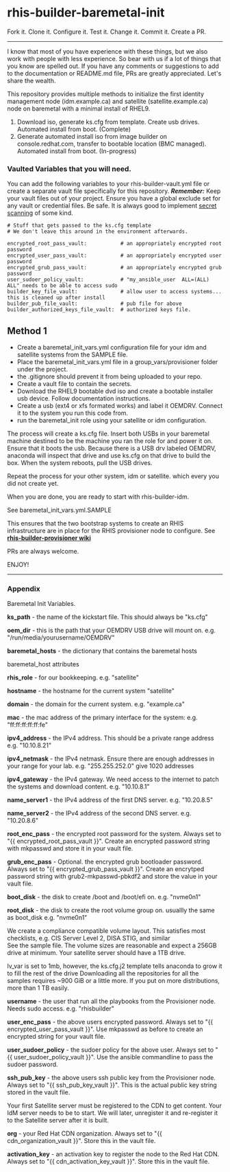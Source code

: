 # rhis-builder-baremetal-init

Fork it. Clone it. Configure it. Test it. Change it. Commit it. Create a PR.

***
I know that most of you have experience with these things, but we also work with people with less experience. So bear with us if a lot of things that you know are spelled out. If you have any comments or suggestions to add to the documentation or README.md file, PRs are greatly appreciated. Let's share the wealth.

This repository provides multiple methods to initialize the first identity management node (idm.example.ca) and satellite (satellite.example.ca) node on baremetal with a minimal install of RHEL9.

1) Download iso, generate ks.cfg from template. Create usb drives. Automated install from boot. (Complete)
2) Generate automated install iso from image builder on console.redhat.com, transfer to bootable location (BMC managed). Automated install from boot. (In-progress)

### Vaulted Variables that you will need. 
You can add the following variables to your rhis-builder-vault.yml file or create a separate vault file specifically for this repository.
***Remember:*** Keep your vault files out of your project. Ensure you have a global exclude set for any vault or credential files. Be safe. It is always good to implement [secret scanning](https://docs.github.com/en/code-security/secret-scanning/introduction/about-secret-scanning) of some kind.

```
# Stuff that gets passed to the ks.cfg template
# We don't leave this around in the environment afterwards.

encrypted_root_pass_vault:           # an appropriately encrypted root password
encrypted_user_pass_vault:           # an appropriately encrypted user password
encrypted_grub_pass_vault:           # an appropriately encrypted grub password
user_sudoer_policy_vault:            # "my_ansible_user  ALL=(ALL) ALL" needs to be able to access sudo
builder_key_file_vault:              # allow user to access systems... this is cleaned up after install
builder_pub_file_vault:              # pub file for above
builder_authorized_keys_file_vault:  # authorized keys file.
```

## Method 1

- Create a baremetal_init_vars.yml configuration file for your idm and satellite systems from the SAMPLE file.
- Place the baremetal_init_vars.yml file in a group_vars/provisioner folder under the project.
- the .gitignore should prevent it from being uploaded to your repo.
- Create a vault file to contain the secrets.
- Download the RHEL9 bootable dvd iso and create a bootable installer usb device. Follow documentation instructions.
- Create a usb (ext4 or xfs formated works) and label it OEMDRV. Connect it to the system you run this code from.
- run the baremetal_init role using your satellite or idm configuration.

The process will create a ks.cfg file. 
Insert both USBs in your baremetal machine destined to be the machine you ran the role for and power it on. Ensure that it boots the usb.
Because there is a USB drv labeled OEMDRV, anaconda will inspect that drive and use ks.cfg on that drive to build the box.
When the system reboots, pull the USB drives.

Repeat the process for your other system, idm or satellite. which every you did not create yet.

When you are done, you are ready to start with rhis-builder-idm.

See baremetal_init_vars.yml.SAMPLE

This ensures that the two bootstrap systems to create an RHIS infrastructure are in place for the RHIS provisioner node to configure.
See **[rhis-builder-provisioner wiki](https://github.com/parmstro/rhis-builder-provisioner/wiki)**

PRs are always welcome.

ENJOY!


<hr>

### Appendix

Baremetal Init Variables.

**ks_path** - the name of the kickstart file. This should always be "ks.cfg"

**oem_dir** - this is the path that your OEMDRV USB drive will mount on. e.g.  "/run/media/yourusername/OEMDRV"

**baremetal_hosts** - the dictionary that contains the baremetal hosts

baremetal_host attributes

**rhis_role** - for our bookkeeping. e.g. "satellite"

**hostname** - the hostname for the current system "satellite"

**domain** - the domain for the current system. e.g. "example.ca"

**mac** - the mac address of the primary interface for the system: e.g. "ff:ff:ff:ff:ff:fe"
    
**ipv4_address** - the IPv4 address. This should be a private range address e.g. "10.10.8.21"
    
**ipv4_netmask** - the IPv4 netmask. Ensure there are enough addresses in your range for your lab. e.g. "255.255.252.0" give 1020 addresses
    
**ipv4_gateway** - the IPv4 gateway. We need access to the internet to patch the systems and download content. e.g. "10.10.8.1"
    
**name_server1** - the IPv4 address of the first DNS server. e.g. "10.20.8.5"

**name_server2** - the IPv4 address of the second DNS server. e.g.  "10.20.8.6"

**root_enc_pass** - the encrypted root password for the system. Always set to "{{ encrypted_root_pass_vault }}". Create an encrypted password string with mkpasswd and store it in your vault file.

**grub_enc_pass** - Optional. the encrypted grub bootloader password. Always set to "{{ encrypted_grub_pass_vault }}". Create an encrytped password string with grub2-mkpasswd-pbkdf2 and store the value in your vault file.

**boot_disk** - the disk to create /boot and /boot/efi on. e.g. "nvme0n1"
    
**root_disk** - the disk to create the root volume group on. usuallly the same as boot_disk e.g. "nvme0n1"

We create a compliance compatible volume layout. This satisfies most checklists, e.g. CIS Server Level 2, DISA STIG, and similar  
See the sample file. The volume sizes are reasonable and expect a 256GB drive at minimum. Your satellite server should have a 1TB drive.

lv_var is set to 1mb, however, the ks.cfg.j2 template tells anaconda to grow it to fill the rest of the drive
Downloading all the repositories for all the samples requires ~900 GiB or a little more. If you put on more distributions, more than 1 TB easily.

**username** - the user that run all the playbooks from the Provisioner node. Needs sudo access. e.g. "rhisbuilder"
    
**user_enc_pass** - the above users encrypted password. Always set to "{{ encrypted_user_pass_vault }}". Use mkpasswd as before to create an encrypted string for your vault file.

**user_sudoer_policy** - the sudoer policy for the above user. Always set to "{{ user_sudoer_policy_vault }}". Use the ansible commandline to pass the sudoer password.

**ssh_pub_key** - the above users ssh public key from the Provisioner node. Always set to "{{ ssh_pub_key_vault }}". This is the actual public key string stored in the vault file.

Your first Satellite server must be registered to the CDN to get content. Your IdM server needs to be to start. We will later, unregister it and re-register it to the Satellite server after it is built. 

**org** - your Red Hat CDN organization. Always set to "{{ cdn_organization_vault }}". Store this in the vault file.

**activation_key** - an activation key to register the node to the Red Hat CDN. Always set to "{{ cdn_activation_key_vault }}". Store this in the vault file.


